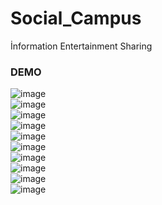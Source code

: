 # Social_Campus
 İnformation Entertainment Sharing
 ### DEMO
![image](https://user-images.githubusercontent.com/49327647/105052813-5b102d80-5a81-11eb-9ad5-812a2a23b264.png)<br>
![image](https://user-images.githubusercontent.com/49327647/105052828-5e0b1e00-5a81-11eb-9dac-a646f8740f21.png)<br>
![image](https://user-images.githubusercontent.com/49327647/105052845-61060e80-5a81-11eb-80cb-d4392f95d61a.png)<br>
![image](https://user-images.githubusercontent.com/49327647/105052865-65322c00-5a81-11eb-83fb-c4370d9f6621.png)<br>
![image](https://user-images.githubusercontent.com/49327647/105052878-682d1c80-5a81-11eb-8c86-1cdef9c65e71.png)<br>
![image](https://user-images.githubusercontent.com/49327647/105052894-6a8f7680-5a81-11eb-9cf5-9e1b7a94b831.png)<br>
![image](https://user-images.githubusercontent.com/49327647/105052903-6d8a6700-5a81-11eb-9edc-c9b44192e650.png)<br>
![image](https://user-images.githubusercontent.com/49327647/105052911-6fecc100-5a81-11eb-8a6e-dea66faad541.png)<br>
![image](https://user-images.githubusercontent.com/49327647/105052924-72e7b180-5a81-11eb-8d59-3ed4b6c5000e.png)<br>
![image](https://user-images.githubusercontent.com/49327647/105052937-75e2a200-5a81-11eb-90fd-22c0d90e60c6.png)

